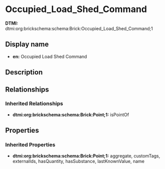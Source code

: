 # Occupied_Load_Shed_Command
**DTMI:** dtmi:org:brickschema:schema:Brick:Occupied_Load_Shed_Command;1
## Display name
- **en:** Occupied Load Shed Command
## Description
## Relationships
### Inherited Relationships
* **dtmi:org:brickschema:schema:Brick:Point;1:** isPointOf
## Properties
### Inherited Properties
* **dtmi:org:brickschema:schema:Brick:Point;1:** aggregate, customTags, externalIds, hasQuantity, hasSubstance, lastKnownValue, name
